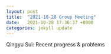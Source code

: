 ```yaml
---
layout: post
title:  "2021-10-28 Group Meeting"
date:   2021-10-28 17:36:37 +0800
categories: jekyll update
---
```

Qingyu Sui: Recent progress & problems
